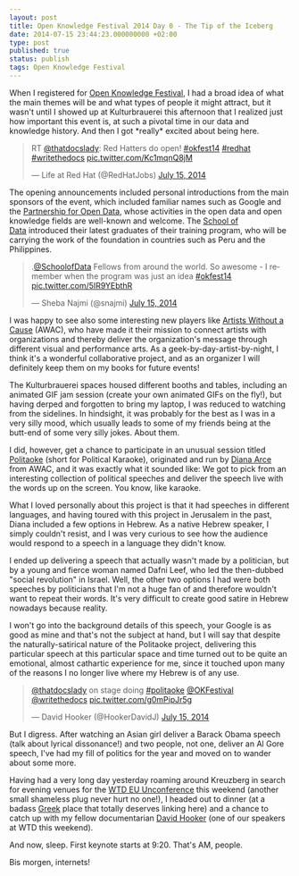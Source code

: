 ```yaml
---
layout: post
title: Open Knowledge Festival 2014 Day 0 - The Tip of the Iceberg
date: 2014-07-15 23:44:23.000000000 +02:00
type: post
published: true
status: publish
tags: Open Knowledge Festival
---
```


When I registered for [Open Knowledge Festival](http://2014.okfestival.org/), I had a broad idea of what the main themes will be and what types of people it might attract, but it wasn't until I showed up at Kulturbrauerei this afternoon that I realized just how important this event is, at such a pivotal time in our data and knowledge history. And then I got \*really\* excited about being here.

<blockquote class="twitter-tweet" data-lang="en"><p lang="en" dir="ltr">RT <a href="https://twitter.com/ThatDocsLady">@thatdocslady</a>: Red Hatters do open! <a href="https://twitter.com/hashtag/okfest14?src=hash">#okfest14</a> <a href="https://twitter.com/hashtag/redhat?src=hash">#redhat</a> <a href="https://twitter.com/hashtag/writethedocs?src=hash">#writethedocs</a> <a href="http://t.co/Kc1mqnQ8jM">pic.twitter.com/Kc1mqnQ8jM</a></p>&mdash; Life at Red Hat (@RedHatJobs) <a href="https://twitter.com/RedHatJobs/status/489138643827560448">July 15, 2014</a></blockquote>
<script async src="//platform.twitter.com/widgets.js" charset="utf-8"></script>

The opening announcements included personal introductions from the main sponsors of the event, which included familiar names such as Google and the [Partnership for Open Data](https://okfn.org/projects/partnership-for-open-data/), whose activities in the open data and open knowledge fields are well-known and welcome. The [School of Data](http://schoolofdata.org/) introduced their latest graduates of their training program, who will be carrying the work of the foundation in countries such as Peru and the Philippines.

<blockquote class="twitter-tweet" data-lang="en"><p lang="en" dir="ltr">.<a href="https://twitter.com/SchoolOfData">@SchoolofData</a> Fellows from around the world. So awesome - I remember when the program was just an idea <a href="https://twitter.com/hashtag/okfest14?src=hash">#okfest14</a> <a href="http://t.co/5IR9YEbthR">pic.twitter.com/5IR9YEbthR</a></p>&mdash; Sheba Najmi (@snajmi) <a href="https://twitter.com/snajmi/status/489153345761079296">July 15, 2014</a></blockquote>
<script async src="//platform.twitter.com/widgets.js" charset="utf-8"></script>

I was happy to see also some interesting new players like [Artists Without a Cause](http://artistswac.org/) (AWAC), who have made it their mission to connect artists with organizations and thereby deliver the organization's message through different visual and performance arts. As a geek-by-day-artist-by-night, I think it's a wonderful collaborative project, and as an organizer I will definitely keep them on my books for future events!

The Kulturbrauerei spaces housed different booths and tables, including an animated GIF jam session (create your own animated GIFs on the fly!), but having derped and forgotten to bring my laptop, I was reduced to watching from the sidelines. In hindsight, it was probably for the best as I was in a very silly mood, which usually leads to some of my friends being at the butt-end of some very silly jokes. About them.

I did, however, get a chance to participate in an unusual session titled [Politaoke](http://www.politaoke.com/) (short for Political Karaoke), originated and run by [Diana Arce](https://twitter.com/visualosmosis) from AWAC, and it was exactly what it sounded like: We got to pick from an interesting collection of political speeches and deliver the speech live with the words up on the screen. You know, like karaoke.

What I loved personally about this project is that it had speeches in different languages, and having toured with this project in Jerusalem in the past, Diana included a few options in Hebrew. As a native Hebrew speaker, I simply couldn't resist, and I was very curious to see how the audience would respond to a speech in a language they didn't know.

I ended up delivering a speech that actually wasn't made by a politician, but by a young and fierce woman named Dafni Leef, who led the then-dubbed "social revolution" in Israel. Well, the other two options I had were both speeches by politicians that I'm not a huge fan of and therefore wouldn't want to repeat their words. It's very difficult to create good satire in Hebrew nowadays because reality.

I won't go into the background details of this speech, your Google is as good as mine and that's not the subject at hand, but I will say that despite the naturally-satirical nature of the Politaoke project, delivering this particular speech at this particular space and time turned out to be quite an emotional, almost cathartic experience for me, since it touched upon many of the reasons I no longer live where my Hebrew is of any use.

<blockquote class="twitter-tweet" data-lang="en"><p lang="en" dir="ltr"><a href="https://twitter.com/ThatDocsLady">@thatdocslady</a> on stage doing <a href="https://twitter.com/hashtag/politaoke?src=hash">#politaoke</a> <a href="https://twitter.com/OKFestival">@OKFestival</a> <a href="https://twitter.com/writethedocs">@writethedocs</a> <a href="http://t.co/g0mPipJr5g">pic.twitter.com/g0mPipJr5g</a></p>&mdash; David Hooker (@HookerDavidJ) <a href="https://twitter.com/HookerDavidJ/status/489106044967456768">July 15, 2014</a></blockquote>
<script async src="//platform.twitter.com/widgets.js" charset="utf-8"></script>

But I digress. After watching an Asian girl deliver a Barack Obama speech (talk about lyrical dissonance!) and two people, not one, deliver an Al Gore speech, I've had my fill of politics for the year and moved on to wander about some more.

Having had a very long day yesterday roaming around Kreuzberg in search for evening venues for the [WTD EU Unconference](http://conf.writethedocs.org/eu/2014/unconf-berlin.html) this weekend (another small shameless plug never hurt no one!), I headed out to dinner (at a badass [Greek](http://www.labyrinth-berlin.de/) place that totally deserves linking here) and a chance to catch up with my fellow documentarian [David Hooker](https://twitter.com/HookerDavidJ) (one of our speakers at WTD this weekend).

And now, sleep. First keynote starts at 9:20. That's AM, people.

Bis morgen, internets!
